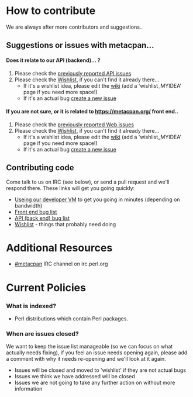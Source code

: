 # How to contribute

We are always after more contributors and suggestions..

## Suggestions or issues with metacpan...

#### Does it relate to our API (backend)... ?

 1. Please check the [previously reported API issues](/CPAN-API/cpan-api/issues)
 2. Please check the [Wishlist](/CPAN-API/cpan-api/wiki/Wishlist), if you can't find it already there...
    * If it's a wishlist idea, please edit the [wiki](/CPAN-API/cpan-api/wiki/Wishlist) (add a 'wishlist_MYIDEA' page if you need more space!)
    * If it's an actual bug [create a new issue](/CPAN-API/cpan-api/issues/new)

#### If you are not sure, or it is related to https://metacpan.org/ front end..

 1. Please check the [previously reported Web issues](/CPAN-API/metacpan-web/issues)
 2. Please check the [Wishlist](/CPAN-API/cpan-api/wiki/Wishlist), if you can't find it already there...
    * If it's a wishlist idea, please edit the [wiki](/CPAN-API/cpan-api/wiki/Wishlist) (add a 'wishlist_MYIDEA' page if you need more space!)
    * If it's an actual bug [create a new issue](/CPAN-API/metacpan-web/issues/new)

## Contributing code

Come talk to us on IRC (see below), or send a pull request and we'll respond there. These links will get you going quickly:

  * [Useing our developer VM](https://github.com/CPAN-API/metacpan-developer) to get you going in minutes (depending on bandwidth)
  * [Front end bug list](/CPAN-API/metacpan-web/issues)
  * [API (back end) bug list](/CPAN-API/cpan-api/issues)
  * [Wishlist](https://github.com/CPAN-API/cpan-api/wiki/Wishlist) - things that probably need doing

# Additional Resources

  * [\#metacpan](http://widget01.mibbit.com/?autoConnect=true&server=irc.perl.org&channel=%23metacpan&nick=) IRC channel on irc.perl.org

# Current Policies

### What is indexed?

 * Perl distributions which contain Perl packages.

### When are issues closed?

We want to keep the issue list manageable (so we can focus on what actually needs fixing), if you feel an issue needs opening again, please add a comment with why it needs re-opening and we'll look at it again.

 * Issues will be closed and moved to 'wishlist' if they are not actual bugs
 * Issues we think we have addressed will be closed
 * Issues we are not going to take any further action on without more information


